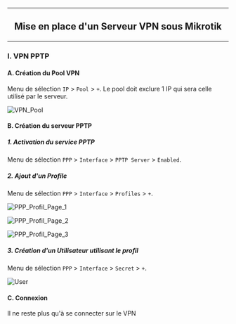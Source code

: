 -------------------------------------------------------------------------------------------------------------------------------------------------------------
## <p align='center'> Mise en place d'un Serveur VPN sous Mikrotik </p>


-------------------------------------------------------------------------------------------------------------------------------------------------------------
### I. VPN PPTP


#### A. Création du Pool VPN
Menu de sélection `IP` > `Pool` > `+`. Le pool doit exclure 1 IP qui sera celle utilisé par le serveur.

![VPN_Pool](https://github.com/MarcJaffre/Mikrotik/assets/35907/e238579a-a704-4c7a-b93d-8dd84ad9cc98)


#### B. Création du serveur PPTP
##### 1. Activation du service PPTP
Menu de sélection `PPP` > `Interface` > `PPTP Server` > `Enabled`.

##### 2. Ajout d'un Profile
Menu de sélection `PPP` > `Interface` > `Profiles` > `+`.

![PPP_Profil_Page_1](https://github.com/MarcJaffre/Mikrotik/assets/35907/fb89174e-1201-4c6f-b2b0-968cce295d4e)


![PPP_Profil_Page_2](https://github.com/MarcJaffre/Mikrotik/assets/35907/a9279bcb-4867-4be0-a0d2-e8b3e19a2e76)


![PPP_Profil_Page_3](https://github.com/MarcJaffre/Mikrotik/assets/35907/2b4e18ce-849e-4503-ac34-2b13a7920e9d)

##### 3. Création d'un Utilisateur utilisant le profil
Menu de sélection `PPP` > `Interface` > `Secret` > `+`.

![User](https://github.com/MarcJaffre/Mikrotik/assets/35907/e92ad83b-0a4d-4552-a00d-ab1c1599e5dc)

#### C. Connexion
Il ne reste plus qu'à se connecter sur le VPN

